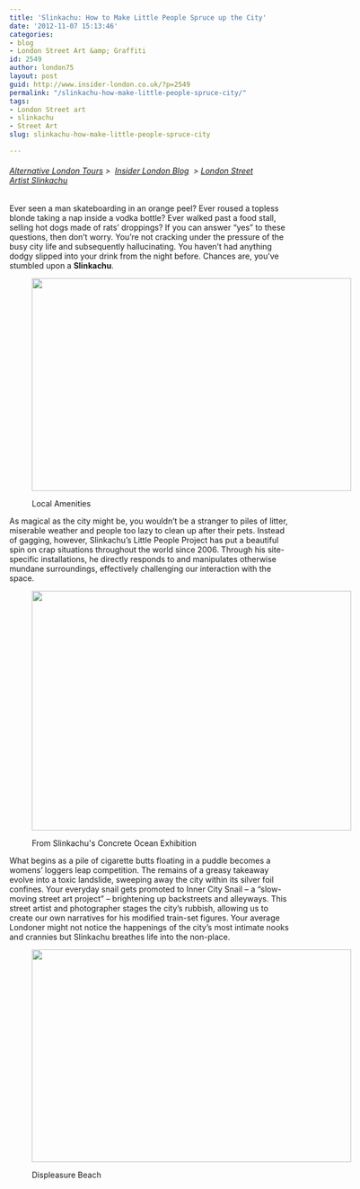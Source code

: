 ```yaml
---
title: 'Slinkachu: How to Make Little People Spruce up the City'
date: '2012-11-07 15:13:46'
categories:
- blog
- London Street Art &amp; Graffiti
id: 2549
author: london75
layout: post
guid: http://www.insider-london.co.uk/?p=2549
permalink: "/slinkachu-how-make-little-people-spruce-city/"
tags:
- London Street art
- slinkachu
- Street Art
slug: slinkachu-how-make-little-people-spruce-city

---
```

###### [Alternative London Tours](http://www.insider-london.co.uk "Insider London home page") >  [Insider London Blog](http://www.insider-london.co.uk/blog/ "Insider London Blog")  > [London Street Artist Slinkachu](http://www.insider-london.co.uk/blog/2012/11/07/slinkachu-how-make-little-people-spruce-city/ "London Street Artist Slinkachu")

Ever seen a man skateboarding in an orange peel? Ever roused a topless blonde taking a nap inside a vodka bottle? Ever walked past a food stall, selling hot dogs made of rats’ droppings? If you can answer “yes” to these questions, then don’t worry. You’re not cracking under the pressure of the busy city life and subsequently hallucinating. You haven’t had anything dodgy slipped into your drink from the night before. Chances are, you’ve stumbled upon a **Slinkachu**.<figure id="attachment_2609" style="width: 569px" class="wp-caption aligncenter">

[<img class="size-full wp-image-2609" src="http://www.insider-london.co.uk/wp-content/uploads/2012/11/Slinkachu_Local-Amenities2.jpg" alt="" width="569" height="379" />](http://www.insider-london.co.uk/wp-content/uploads/2012/11/Slinkachu_Local-Amenities2.jpg)<figcaption class="wp-caption-text">Local Amenities</figcaption></figure> 

As magical as the city might be, you wouldn’t be a stranger to piles of litter, miserable weather and people too lazy to clean up after their pets. Instead of gagging, however, Slinkachu’s Little People Project has put a beautiful spin on crap situations throughout the world since 2006. Through his site-specific installations, he directly responds to and manipulates otherwise mundane surroundings, effectively challenging our interaction with the space.<figure id="attachment_2612" style="width: 569px" class="wp-caption aligncenter">

[<img class="size-full wp-image-2612" src="http://www.insider-london.co.uk/wp-content/uploads/2012/11/Slinkachu_Concrete-Ocean-2.jpg" alt="" width="569" height="427" />](http://www.insider-london.co.uk/wp-content/uploads/2012/11/Slinkachu_Concrete-Ocean-2.jpg)<figcaption class="wp-caption-text">From Slinkachu's Concrete Ocean Exhibition</figcaption></figure> 

What begins as a pile of cigarette butts floating in a puddle becomes a womens&#8217; loggers leap competition. The remains of a greasy takeaway evolve into a toxic landslide, sweeping away the city within its silver foil confines. Your everyday snail gets promoted to Inner City Snail &#8211; a “slow-moving street art project” &#8211; brightening up backstreets and alleyways. This street artist and photographer stages the city’s rubbish, allowing us to create our own narratives for his modified train-set figures. Your average Londoner might not notice the happenings of the city’s most intimate nooks and crannies but Slinkachu breathes life into the non-place.<figure id="attachment_2613" style="width: 569px" class="wp-caption aligncenter">

[<img class="size-full wp-image-2613" src="http://www.insider-london.co.uk/wp-content/uploads/2012/11/Slinkachu_Displeasure-Beach1.jpg" alt="" width="569" height="379" />](http://www.insider-london.co.uk/wp-content/uploads/2012/11/Slinkachu_Displeasure-Beach1.jpg)<figcaption class="wp-caption-text">Displeasure Beach</figcaption></figure> 

<p style="text-align: center">